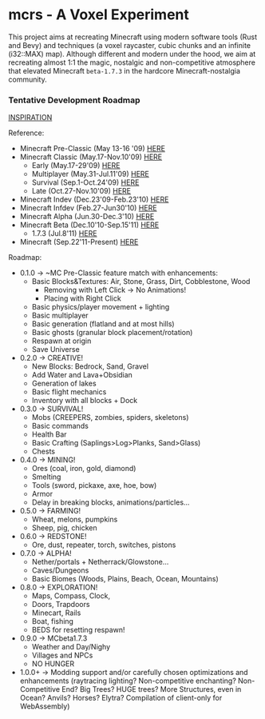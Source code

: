 # mcrs - A Voxel Experiment

This project aims at recreating Minecraft using modern software tools (Rust and Bevy) and techniques (a voxel raycaster, cubic chunks and an infinite (i32::MAX) map).
Although different and modern under the hood, we aim at recreating almost 1:1 the magic, nostalgic and non-competitive atmosphere that elevated Minecraft `beta-1.7.3` in the hardcore Minecraft-nostalgia community.
         
### Tentative Development Roadmap
[INSPIRATION](https://minecraft-timeline.github.io/) 

Reference:
- Minecraft Pre-Classic (May 13-16 '09) [HERE](https://minecraft.fandom.com/wiki/Java_Edition_pre-Classic_rd-131648)
- Minecraft Classic (May.17-Nov.10'09) [HERE](https://minecraft.fandom.com/wiki/Java_Edition_Classic_0.0.2a)
    - Early (May.17-29'09) [HERE](https://minecraft.fandom.com/wiki/Java_Edition_Classic_0.0.11a)
    - Multiplayer (May.31-Jul.11'09) [HERE](https://minecraft.fandom.com/wiki/Java_Edition_Classic_0.0.15a_(Multiplayer_Test_1))
    - Survival (Sep.1-Oct.24'09) [HERE](https://minecraft.fandom.com/wiki/Java_Edition_Classic_0.24_SURVIVAL_TEST)
    - Late (Oct.27-Nov.10'09) [HERE](https://minecraft.fandom.com/wiki/Java_Edition_Classic_0.28)
- Minecraft Indev (Dec.23'09-Feb.23'10) [HERE](https://minecraft.fandom.com/wiki/Java_Edition_Indev_0.31_20091223-1)
- Minecraft Infdev (Feb.27-Jun30'10) [HERE](https://minecraft.fandom.com/wiki/Java_Edition_Infdev_20100227-1)
- Minecraft Alpha (Jun.30-Dec.3'10) [HERE](https://minecraft.fandom.com/wiki/Java_Edition_Alpha_v1.0.0)
- Minecraft Beta (Dec.10'10-Sep.15'11) [HERE](https://minecraft.fandom.com/wiki/Java_Edition_Beta_1.0)
    - 1.7.3 (Jul.8'11) [HERE](https://minecraft.fandom.com/wiki/Java_Edition_Beta_1.7.3) 
- Minecraft (Sep.22'11-Present) [HERE](https://minecraft.fandom.com/wiki/Java_Edition_1.0.0)

Roadmap:
- 0.1.0 -> ~MC Pre-Classic feature match with enhancements:
    - Basic Blocks&Textures: Air, Stone, Grass, Dirt, Cobblestone, Wood 
        - Removing with Left Click -> No Animations!
        - Placing with Right Click 
    - Basic physics/player movement + lighting
    - Basic multiplayer
    - Basic generation (flatland and at most hills)
    - Basic ghosts (granular block placement/rotation)
    - Respawn at origin
    - Save Universe
- 0.2.0 -> CREATIVE!
    - New Blocks: Bedrock, Sand, Gravel  
    - Add Water and Lava+Obsidian
    - Generation of lakes
    - Basic flight mechanics
    - Inventory with all blocks + Dock
- 0.3.0 -> SURVIVAL!
    - Mobs (CREEPERS, zombies, spiders, skeletons)
    - Basic commands
    - Health Bar
    - Basic Crafting (Saplings>Log>Planks, Sand>Glass)
    - Chests
- 0.4.0 -> MINING!
    - Ores (coal, iron, gold, diamond)
    - Smelting
    - Tools (sword, pickaxe, axe, hoe, bow)
    - Armor
    - Delay in breaking blocks, animations/particles...
- 0.5.0 -> FARMING!
    - Wheat, melons, pumpkins
    - Sheep, pig, chicken
- 0.6.0 -> REDSTONE!
    - Ore, dust, repeater, torch, switches, pistons
- 0.7.0 -> ALPHA!
    - Nether/portals + Netherrack/Glowstone...
    - Caves/Dungeons
    - Basic Biomes (Woods, Plains, Beach, Ocean, Mountains)
- 0.8.0 -> EXPLORATION!
    - Maps, Compass, Clock,
    - Doors, Trapdoors
    - Minecart, Rails
    - Boat, fishing
    - BEDS for resetting respawn!
- 0.9.0 -> MCbeta1.7.3
    - Weather and Day/Nighy
    - Villages and NPCs
    - NO HUNGER
- 1.0.0+ -> Modding support and/or carefully chosen optimizations and enhancements (raytracing lighting? Non-competitive enchanting? Non-Competitive End? Big Trees? HUGE trees? More Structures, even in Ocean? Anvils? Horses? Elytra? Compilation of client-only for WebAssembly)
